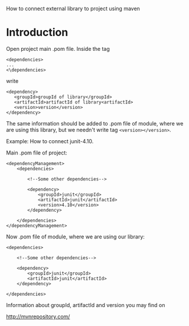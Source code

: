 How to connect external library to project using maven

# Introduction #

Open project main .pom file. Inside the tag
```
<dependencies>
...
<\dependencies>
```

write

```
<dependency>
   <groupId>groupId of library</groupId>
   <artifactId>artifactId of library<artifactId>
   <version>version</version>
</dependency>
```

The same information should be added to .pom file of module, where we are using this library, but we needn't write tag `<version></version>`.

Example:  How to connect junit-4.10.

Main .pom file of project:

```
<dependencyManagement>
    <dependencies>
           
        <!--Some other dependencies-->           

        <dependency>
            <groupId>junit</groupId>
            <artifactId>junit</artifactId>
            <version>4.10</version>
        </dependency>
			
    </dependencies>
</dependencyManagement>
```

Now .pom file of module, where we are using our library:

```
<dependencies>

    <!--Some other dependencies--> 

    <dependency>
        <groupId>junit</groupId>
        <artifactId>junit</artifactId>
    </dependency>

</dependencies>
```

Information about groupId, artifactId and version you may find on

http://mvnrepository.com/